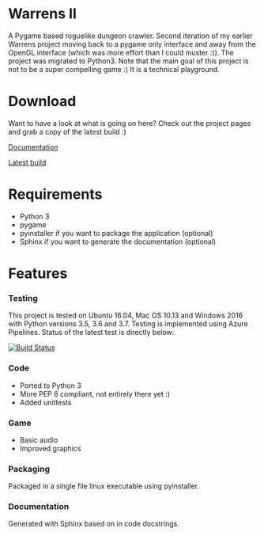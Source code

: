 # Warrens II
A Pygame based roguelike dungeon crawler. 
Second iteration of my earlier Warrens project moving back to a pygame only interface and away from the OpenGL interface (which was more effort than I could muster :)). The project was migrated to Python3.
Note that the main goal of this project is not to be a super compelling game :) It is a technical playground.

# Download
Want to have a look at what is going on here? Check out the project pages and grab a copy of the latest build :)

[Documentation](https://frostlock.github.io/Warrens-II)

[Latest build](https://frostlock.github.io/Warrens-II/latest_build.html)

# Requirements
- Python 3
- pygame
- pyinstaller if you want to package the application (optional)
- Sphinx if you want to generate the documentation (optional) 

# Features

### Testing
This project is tested on Ubuntu 16.04, Mac OS 10.13 and Windows 2016 with Python versions 3.5, 3.6 and 3.7.
Testing is implemented using Azure Pipelines. 
Status of the latest test is directly below:  

[![Build Status](https://dev.azure.com/pboogaerts/Warrens-II/_apis/build/status/Frostlock.Warrens-II-Testing?branchName=master)](https://dev.azure.com/pboogaerts/Warrens-II/_build/latest?definitionId=4&branchName=master)

### Code
- Ported to Python 3
- More PEP 8 compliant, not entirely there yet :)
- Added unittests

### Game
- Basic audio
- Improved graphics

### Packaging
Packaged in a single file linux executable using pyinstaller.

### Documentation
Generated with Sphinx based on in code docstrings.